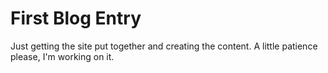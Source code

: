 # First Blog Entry

Just getting the site put together and creating the content. A little patience please, I'm working on it.
